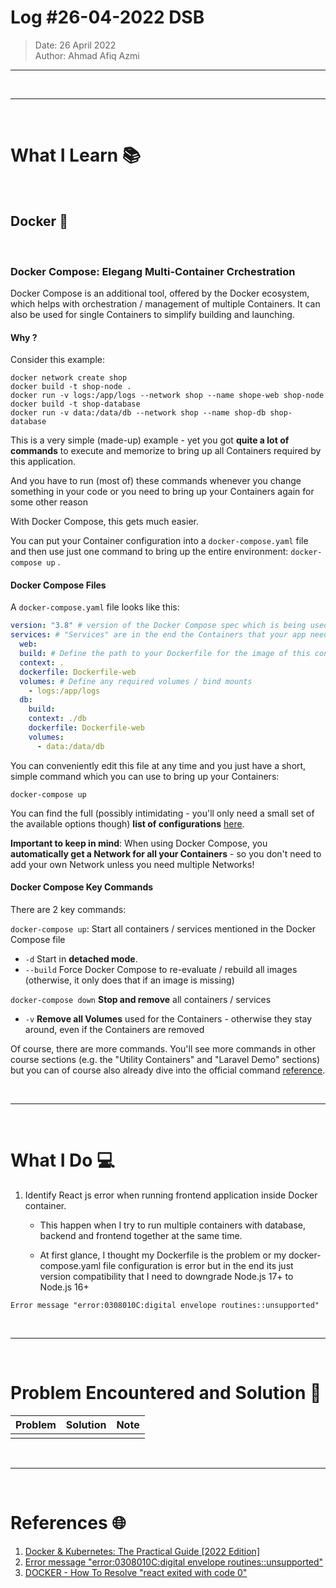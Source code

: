 # Log #26-04-2022 DSB

> Date: 26 April 2022  
> Author: Ahmad Afiq Azmi

---

<br>

---

<br>

# What I Learn 📚

<br>

## Docker 🐳

<br>

### Docker Compose: Elegang Multi-Container Crchestration

Docker Compose is an additional tool, offered by the Docker ecosystem, which helps with orchestration / management of multiple Containers. It can also be used for single Containers to simplify building and launching.

#### Why ?

Consider this example:

```docker
docker network create shop
docker build -t shop-node .
docker run -v logs:/app/logs --network shop --name shope-web shop-node
docker build -t shop-database
docker run -v data:/data/db --network shop --name shop-db shop-database
```

This is a very simple (made-up) example - yet you got **quite a lot of commands** to execute and memorize to bring up all Containers required by this application.

And you have to run (most of) these commands whenever you change something in your code or you need to bring up your Containers again for some other reason

With Docker Compose, this gets much easier.

You can put your Container configuration into a `docker-compose.yaml` file and then use just one command to bring up the entire environment: `docker-compose up` .

#### Docker Compose Files

A `docker-compose.yaml` file looks like this:

```yaml
version: "3.8" # version of the Docker Compose spec which is being used
services: # "Services" are in the end the Containers that your app needs
  web:
  build: # Define the path to your Dockerfile for the image of this container
  context: .
  dockerfile: Dockerfile-web
  volumes: # Define any required volumes / bind mounts
    - logs:/app/logs
  db:
    build:
    context: ./db
    dockerfile: Dockerfile-web
    volumes:
      - data:/data/db
```

You can conveniently edit this file at any time and you just have a short, simple command which you can use to bring up your Containers:

```docker
docker-compose up
```

You can find the full (possibly intimidating - you'll only need a small set of the available options though) **list of configurations** [here](https://docs.docker.com/compose/compose-file/).

**Important to keep in mind**: When using Docker Compose, you **automatically get a Network for all your Containers** - so you don't need to add your own Network unless you need multiple Networks!

#### Docker Compose Key Commands

There are 2 key commands:

`docker-compose up`: Start all containers / services mentioned in the Docker Compose file

- `-d` Start in **detached mode**.
- `--build` Force Docker Compose to re-evaluate / rebuild all images (otherwise, it only does that if an image is missing)

`docker-compose down` **Stop and remove** all containers / services

- `-v` **Remove all Volumes** used for the Containers - otherwise they stay around, even if the Containers are removed

Of course, there are more commands. You'll see more commands in other course sections (e.g. the "Utility Containers" and "Laravel Demo" sections) but you can of course also already dive into the official command [reference](https://docs.docker.com/compose/reference/).

<br>

---

<br>

# What I Do 💻

1. Identify React js error when running frontend application inside Docker container.

   - This happen when I try to run multiple containers with database, backend and frontend together at the same time.

   - At first glance, I thought my Dockerfile is the problem or my docker-compose.yaml file configuration is error but in the end its just version compatibility that I need to downgrade Node.js 17+ to Node.js 16+

```
Error message "error:0308010C:digital envelope routines::unsupported"
```

<br>

---

<br>

# Problem Encountered and Solution 🐞

| Problem | Solution | Note |
| ------- | -------- | ---- |
|         |          |      |

<br>

---

<br>

# References 🌐

1. [Docker & Kubernetes: The Practical Guide [2022 Edition]](https://www.udemy.com/course/docker-kubernetes-the-practical-guide/)
2. [Error message "error:0308010C:digital envelope routines::unsupported"](https://stackoverflow.com/questions/69692842/error-message-error0308010cdigital-envelope-routinesunsupported)
3. [DOCKER - How To Resolve "react exited with code 0"](https://dev.to/igmrrf/docker-react-exited-with-code-0-398n#option-5)
